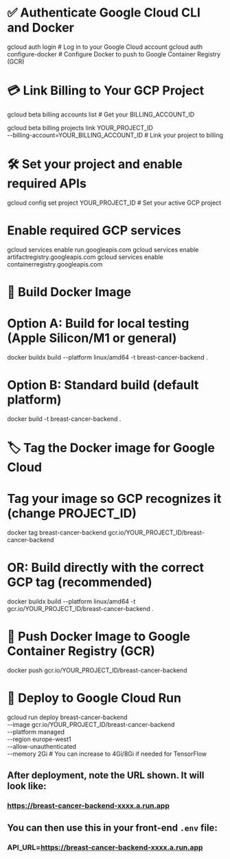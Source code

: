 
# ✅ Authenticate Google Cloud CLI and Docker

gcloud auth login                       # Log in to your Google Cloud account
gcloud auth configure-docker           # Configure Docker to push to Google Container Registry (GCR)

# 💳 Link Billing to Your GCP Project

gcloud beta billing accounts list      # Get your BILLING_ACCOUNT_ID

gcloud beta billing projects link YOUR_PROJECT_ID \
  --billing-account=YOUR_BILLING_ACCOUNT_ID    # Link your project to billing

# 🛠 Set your project and enable required APIs

gcloud config set project YOUR_PROJECT_ID       # Set your active GCP project

# Enable required GCP services
gcloud services enable run.googleapis.com
gcloud services enable artifactregistry.googleapis.com
gcloud services enable containerregistry.googleapis.com

# 🐳 Build Docker Image

# Option A: Build for local testing (Apple Silicon/M1 or general)
docker buildx build --platform linux/amd64 -t breast-cancer-backend .

# Option B: Standard build (default platform)
docker build -t breast-cancer-backend .


# 🏷 Tag the Docker image for Google Cloud


# Tag your image so GCP recognizes it (change PROJECT_ID)
docker tag breast-cancer-backend gcr.io/YOUR_PROJECT_ID/breast-cancer-backend

# OR: Build directly with the correct GCP tag (recommended)
docker buildx build --platform linux/amd64 -t gcr.io/YOUR_PROJECT_ID/breast-cancer-backend .


# 🚀 Push Docker Image to Google Container Registry (GCR)


docker push gcr.io/YOUR_PROJECT_ID/breast-cancer-backend


# 🚀 Deploy to Google Cloud Run


gcloud run deploy breast-cancer-backend \
  --image gcr.io/YOUR_PROJECT_ID/breast-cancer-backend \
  --platform managed \
  --region europe-west1 \
  --allow-unauthenticated \
  --memory 2Gi   # You can increase to 4Gi/8Gi if needed for TensorFlow

## After deployment, note the URL shown. It will look like:
### https://breast-cancer-backend-xxxx.a.run.app

## You can then use this in your front-end `.env` file:
### API_URL=https://breast-cancer-backend-xxxx.a.run.app
